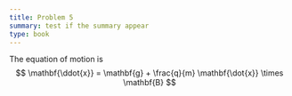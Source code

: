 ```yaml
---
title: Problem 5
summary: test if the summary appear
type: book
---
```


The equation of motion is 
$$
\mathbf{\ddot{x}} = \mathbf{g} + \frac{q}{m} \mathbf{\dot{x}} \times \mathbf{B}
$$
